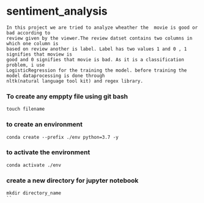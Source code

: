 # sentiment_analysis
```
In this project we are tried to analyze wheather the  movie is good or bad according to
review given by the viewer.The review datset contains two columns in which one column is
based on review another is label. Label has two values 1 and 0 , 1 signifies that moview is 
good and 0 signifies that movie is bad. As it is a classification problem, i use 
LogisticRegression for the training the model. before training the model dataprocessing is done through 
nltk(natural language tool kit) and regex library.
```

### To create any emppty file using git bash
 ```
 touch filename
 ```

 ### to create an environment
```
conda create --prefix ./env python=3.7 -y
```
### to activate the environment
```
conda activate ./env
```
### create a new directory for jupyter notebook 
```
mkdir directory_name
``
